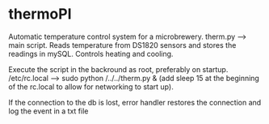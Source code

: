 # thermoPI
Automatic temperature control system for a microbrewery.
therm.py --> main script. Reads temperature from DS1820 sensors and stores the readings in mySQL. Controls heating and cooling.

Execute the script in the backround as root, preferably on startup.
/etc/rc.local --> sudo python /../../therm.py & (add sleep 15 at the beginning of the rc.local to allow for networking to start up).

If the connection to the db is lost, error handler restores the connection and log the event in a txt file